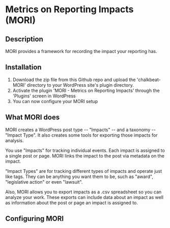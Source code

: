# Metrics on Reporting Impacts (MORI)

## Description

MORI provides a framework for recording the impact your reporting has.

## Installation

1. Download the zip file from this Github repo and upload the 'chalkbeat-MORI' directory to your WordPress site's plugin directory.
2. Activate the plugin 'MORI - Metrics on Reporting Impacts' through the 'Plugins' screen in WordPress
3. You can now configure your MORI setup

## What MORI does

MORI creates a WordPress post type -- "Impacts" -- and a taxonomy -- "Impact Type". It also creates some tools for exporting those impacts for analysis.

You use "Impacts" for tracking individual events. Each impact is assigned to a single post or page. MORI links the impact to the post via metadata on the impact.

"Impact Types" are for tracking different types of impacts and operate just like tags. They can be anything you want them to be, such as "award", "legislative action" or even "lawsuit".

Also, MORI allows you to export impacts as a .csv spreadsheet so you can analyze your work. These exports can include data about an impact as well as information about the post or page an impact is assigned to.

## Configuring MORI
